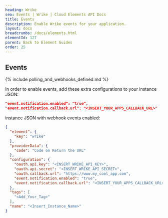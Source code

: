 ```yaml
---
heading: Wrike
seo: Events | Wrike | Cloud Elements API Docs
title: Events
description: Enable Wrike events for your application.
layout: docs
breadcrumbs: /docs/elements.html
elementId: 127
parent: Back to Element Guides
order: 25
---
```


## Events

{% include polling_and_webhooks_defined.md %}

In order to enable events, add these extra configurations to your instance JSON:

```JSON
"event.notification.enabled": "true",
"event.notification.callback.url": "<INSERT_YOUR_APPS_CALLBACK_URL>"
```

instance JSON with webhook events enabled:

```json
{
  "element": {
    "key": "wrike"
  },
  "providerData": {
    "code": "Code on Return the URL"
  },
  "configuration": {
    "oauth.api.key": "<INSERT_WRIKE_API_KEY>",
    "oauth.api.secret": "<INSERT_WRIKE_API_SECRET>",
    "oauth.callback.url": "https://www.my_cool_app.com",
    "event.notification.enabled": "true",
    "event.notification.callback.url": "<INSERT_YOUR_APPS_CALLBACK_URL>"
  },
  "tags": [
    "<Add_Your_Tag>"
  ],
  "name": "<Insert_Instance_Name>"
}
```
